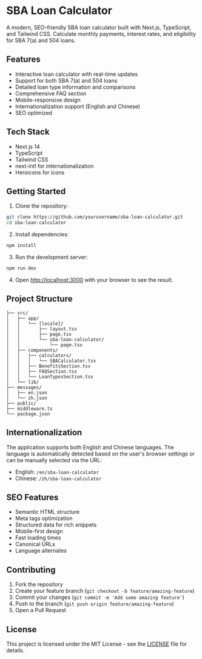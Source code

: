 # SBA Loan Calculator

A modern, SEO-friendly SBA loan calculator built with Next.js, TypeScript, and Tailwind CSS. Calculate monthly payments, interest rates, and eligibility for SBA 7(a) and 504 loans.

## Features

- Interactive loan calculator with real-time updates
- Support for both SBA 7(a) and 504 loans
- Detailed loan type information and comparisons
- Comprehensive FAQ section
- Mobile-responsive design
- Internationalization support (English and Chinese)
- SEO optimized

## Tech Stack

- Next.js 14
- TypeScript
- Tailwind CSS
- next-intl for internationalization
- Heroicons for icons

## Getting Started

1. Clone the repository:
```bash
git clone https://github.com/yourusername/sba-loan-calculator.git
cd sba-loan-calculator
```

2. Install dependencies:
```bash
npm install
```

3. Run the development server:
```bash
npm run dev
```

4. Open [http://localhost:3000](http://localhost:3000) with your browser to see the result.

## Project Structure

```
├── src/
│   ├── app/
│   │   └── [locale]/
│   │       ├── layout.tsx
│   │       ├── page.tsx
│   │       └── sba-loan-calculator/
│   │           └── page.tsx
│   ├── components/
│   │   ├── calculators/
│   │   │   └── SBACalculator.tsx
│   │   ├── BenefitsSection.tsx
│   │   ├── FAQSection.tsx
│   │   └── LoanTypesSection.tsx
│   └── lib/
├── messages/
│   ├── en.json
│   └── zh.json
├── public/
├── middleware.ts
└── package.json
```

## Internationalization

The application supports both English and Chinese languages. The language is automatically detected based on the user's browser settings or can be manually selected via the URL:

- English: `/en/sba-loan-calculator`
- Chinese: `/zh/sba-loan-calculator`

## SEO Features

- Semantic HTML structure
- Meta tags optimization
- Structured data for rich snippets
- Mobile-first design
- Fast loading times
- Canonical URLs
- Language alternates

## Contributing

1. Fork the repository
2. Create your feature branch (`git checkout -b feature/amazing-feature`)
3. Commit your changes (`git commit -m 'Add some amazing feature'`)
4. Push to the branch (`git push origin feature/amazing-feature`)
5. Open a Pull Request

## License

This project is licensed under the MIT License - see the [LICENSE](LICENSE) file for details.
